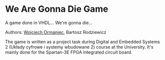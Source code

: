# We Are Gonna Die Game
A game done in VHDL... We're gonna die...

Authors: [Wojciech Ormaniec][Github TheMesoria], Bartosz Rodziewicz

The game is written as a project task during Digital and Embedded Systems 2 (Układy cyfrowe i systemy wbudowane 2) course at the University. It's mainly done for the Spartan-3E FPGA integrated circuit board.


[Github TheMesoria]: https://github.com/TheMesoria
